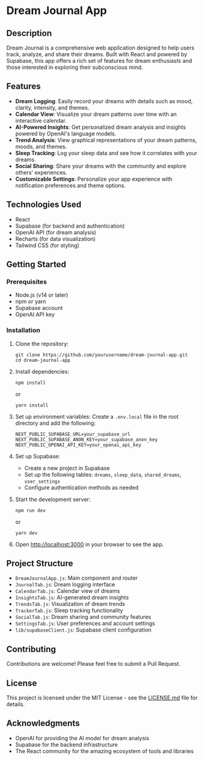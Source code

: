 # Dream Journal App

## Description

Dream Journal is a comprehensive web application designed to help users track, analyze, and share their dreams. Built with React and powered by Supabase, this app offers a rich set of features for dream enthusiasts and those interested in exploring their subconscious mind.

## Features

- **Dream Logging**: Easily record your dreams with details such as mood, clarity, intensity, and themes.
- **Calendar View**: Visualize your dream patterns over time with an interactive calendar.
- **AI-Powered Insights**: Get personalized dream analysis and insights powered by OpenAI's language models.
- **Trend Analysis**: View graphical representations of your dream patterns, moods, and themes.
- **Sleep Tracking**: Log your sleep data and see how it correlates with your dreams.
- **Social Sharing**: Share your dreams with the community and explore others' experiences.
- **Customizable Settings**: Personalize your app experience with notification preferences and theme options.

## Technologies Used

- React
- Supabase (for backend and authentication)
- OpenAI API (for dream analysis)
- Recharts (for data visualization)
- Tailwind CSS (for styling)

## Getting Started

### Prerequisites

- Node.js (v14 or later)
- npm or yarn
- Supabase account
- OpenAI API key

### Installation

1. Clone the repository:
   ```
   git clone https://github.com/yourusername/dream-journal-app.git
   cd dream-journal-app
   ```

2. Install dependencies:
   ```
   npm install
   ```
   or
   ```
   yarn install
   ```

3. Set up environment variables:
   Create a `.env.local` file in the root directory and add the following:
   ```
   NEXT_PUBLIC_SUPABASE_URL=your_supabase_url
   NEXT_PUBLIC_SUPABASE_ANON_KEY=your_supabase_anon_key
   NEXT_PUBLIC_OPENAI_API_KEY=your_openai_api_key
   ```

4. Set up Supabase:
   - Create a new project in Supabase
   - Set up the following tables: `dreams`, `sleep_data`, `shared_dreams`, `user_settings`
   - Configure authentication methods as needed

5. Start the development server:
   ```
   npm run dev
   ```
   or
   ```
   yarn dev
   ```

6. Open [http://localhost:3000](http://localhost:3000) in your browser to see the app.

## Project Structure

- `DreamJournalApp.js`: Main component and router
- `JournalTab.js`: Dream logging interface
- `CalendarTab.js`: Calendar view of dreams
- `InsightsTab.js`: AI-generated dream insights
- `TrendsTab.js`: Visualization of dream trends
- `TrackerTab.js`: Sleep tracking functionality
- `SocialTab.js`: Dream sharing and community features
- `SettingsTab.js`: User preferences and account settings
- `lib/supabaseClient.js`: Supabase client configuration

## Contributing

Contributions are welcome! Please feel free to submit a Pull Request.

## License

This project is licensed under the MIT License - see the [LICENSE.md](LICENSE.md) file for details.

## Acknowledgments

- OpenAI for providing the AI model for dream analysis
- Supabase for the backend infrastructure
- The React community for the amazing ecosystem of tools and libraries

